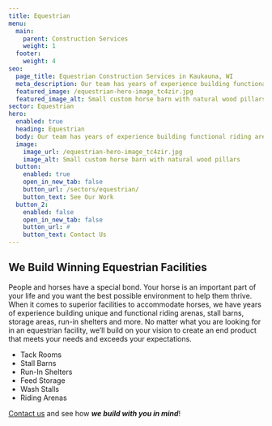 ```yaml
---
title: Equestrian
menu:
  main:
    parent: Construction Services
    weight: 1
  footer:
    weight: 4
seo:
  page_title: Equestrian Construction Services in Kaukauna, WI
  meta_description: Our team has years of experience building functional riding arenas, stall barns, run-in shelters and more.
  featured_image: /equestrian-hero-image_tc4zir.jpg
  featured_image_alt: Small custom horse barn with natural wood pillars
sector: Equestrian
hero: 
  enabled: true
  heading: Equestrian
  body: Our team has years of experience building functional riding arenas, stall barns, run-in shelters and more.
  image: 
    image_url: /equestrian-hero-image_tc4zir.jpg
    image_alt: Small custom horse barn with natural wood pillars
  button:
    enabled: true
    open_in_new_tab: false
    button_url: /sectors/equestrian/
    button_text: See Our Work
  button_2:
    enabled: false
    open_in_new_tab: false
    button_url: #
    button_text: Contact Us
---
```


## We Build Winning Equestrian Facilities

People and horses have a special bond. Your horse is an important part of your life and you want the best possible environment to help them thrive. When it comes to superior facilities to accommodate horses, we have years of experience building unique and functional riding arenas, stall barns, storage areas, run-in shelters and more. No matter what you are looking for in an equestrian facility, we’ll build on your vision to create an end product that meets your needs and exceeds your expectations.

- Tack Rooms
- Stall Barns
- Run-In Shelters
- Feed Storage
- Wash Stalls
- Riding Arenas

[Contact us](/contact/) and see how **_we build with you in mind_**!
